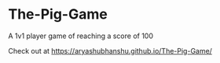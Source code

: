 # The-Pig-Game
A 1v1 player game of reaching a score of 100

Check out at https://aryashubhanshu.github.io/The-Pig-Game/
